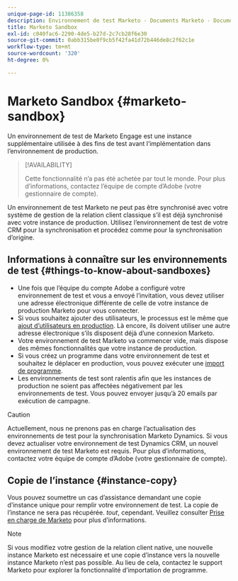 ```yaml
---
unique-page-id: 11386358
description: Environnement de test Marketo - Documents Marketo - Documentation du produit
title: Marketo Sandbox
exl-id: c040fac6-2290-4de5-b27d-2c7cb28f6e30
source-git-commit: 0abb315be0f9cb5f42fa41d72b446de8c2f62c1e
workflow-type: tm+mt
source-wordcount: '320'
ht-degree: 0%

---
```


# Marketo Sandbox {#marketo-sandbox}

Un environnement de test de Marketo Engage est une instance supplémentaire utilisée à des fins de test avant l’implémentation dans l’environnement de production.

>[!AVAILABILITY]
>
>Cette fonctionnalité n’a pas été achetée par tout le monde. Pour plus d’informations, contactez l’équipe de compte d’Adobe (votre gestionnaire de compte).

Un environnement de test Marketo ne peut pas être synchronisé avec votre système de gestion de la relation client classique s’il est déjà synchronisé avec votre instance de production. Utilisez l’environnement de test de votre CRM pour la synchronisation et procédez comme pour la synchronisation d’origine.

## Informations à connaître sur les environnements de test {#things-to-know-about-sandboxes}

* Une fois que l’équipe du compte Adobe a configuré votre environnement de test et vous a envoyé l’invitation, vous devez utiliser une adresse électronique différente de celle de votre instance de production Marketo pour vous connecter.
* Si vous souhaitez ajouter des utilisateurs, le processus est le même que [ajout d’utilisateurs en production](/help/marketo/product-docs/administration/users-and-roles/managing-marketo-users.md#create-users). Là encore, ils doivent utiliser une autre adresse électronique s’ils disposent déjà d’une connexion Marketo.
* Votre environnement de test Marketo va commencer vide, mais dispose des mêmes fonctionnalités que votre instance de production.
* Si vous créez un programme dans votre environnement de test et souhaitez le déplacer en production, vous pouvez exécuter une [import de programme](/help/marketo/product-docs/core-marketo-concepts/programs/working-with-programs/import-a-program.md).
* Les environnements de test sont ralentis afin que les instances de production ne soient pas affectées négativement par les environnements de test. Vous pouvez envoyer jusqu’à 20 emails par exécution de campagne.

>[!CAUTION]
>
>Actuellement, nous ne prenons pas en charge l’actualisation des environnements de test pour la synchronisation Marketo Dynamics. Si vous devez actualiser votre environnement de test Dynamics CRM, un nouvel environnement de test Marketo est requis. Pour plus d’informations, contactez votre équipe de compte d’Adobe (votre gestionnaire de compte).

## Copie de l’instance {#instance-copy}

Vous pouvez soumettre un cas d’assistance demandant une copie d’instance unique pour remplir votre environnement de test. La copie de l’instance ne sera pas récupérée. _tout_, cependant. Veuillez consulter [Prise en charge de Marketo](https://nation.marketo.com/t5/Support/ct-p/Support) pour plus d’informations.

>[!NOTE]
>
>Si vous modifiez votre gestion de la relation client native, une nouvelle instance Marketo est nécessaire et une copie d’instance vers la nouvelle instance Marketo n’est pas possible. Au lieu de cela, contactez le support Marketo pour explorer la fonctionnalité d’importation de programme.
